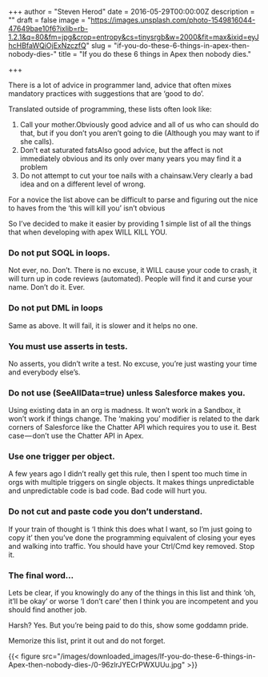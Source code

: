 +++
author = "Steven Herod"
date = 2016-05-29T00:00:00Z
description = ""
draft = false
image = "https://images.unsplash.com/photo-1549816044-47649bae10f6?ixlib=rb-1.2.1&q=80&fm=jpg&crop=entropy&cs=tinysrgb&w=2000&fit=max&ixid=eyJhcHBfaWQiOjExNzczfQ"
slug = "if-you-do-these-6-things-in-apex-then-nobody-dies-"
title = "If you do these 6 things in Apex then nobody dies."

+++


There is a lot of advice in programmer land, advice that often mixes mandatory practices with suggestions that are ‘good to do’.

Translated outside of programming, these lists often look like:

1. Call your mother.Obviously good advice and all of us who can should do that, but if you don’t you aren’t going to die (Although you may want to if she calls).
2. Don’t eat saturated fatsAlso good advice, but the affect is not immediately obvious and its only over many years you may find it a problem
3. Do not attempt to cut your toe nails with a chainsaw.Very clearly a bad idea and on a different level of wrong.

For a novice the list above can be difficult to parse and figuring out the nice to haves from the ‘this will kill you’ isn’t obvious

So I’ve decided to make it easier by providing 1 simple list of all the things that when developing with apex WILL KILL YOU.

### Do not put SOQL in loops.

Not ever, no. Don’t. There is no excuse, it WILL cause your code to crash, it will turn up in code reviews (automated). People will find it and curse your name. Don’t do it. Ever.

### Do not put DML in loops

Same as above. It will fail, it is slower and it helps no one.

### You must use asserts in tests.

No asserts, you didn’t write a test. No excuse, you’re just wasting your time and everybody else’s.

### Do not use (SeeAllData=true) unless Salesforce makes you.

Using existing data in an org is madness. It won’t work in a Sandbox, it won’t work if things change. The ‘making you’ modifier is related to the dark corners of Salesforce like the Chatter API which requires you to use it. Best case — don’t use the Chatter API in Apex.

### Use one trigger per object.

A few years ago I didn’t really get this rule, then I spent too much time in orgs with multiple triggers on single objects. It makes things unpredictable and unpredictable code is bad code. Bad code will hurt you.

### Do not cut and paste code you don’t understand.

If your train of thought is ‘I think this does what I want, so I’m just going to copy it’ then you’ve done the programming equivalent of closing your eyes and walking into traffic. You should have your Ctrl/Cmd key removed. Stop it.

### The final word…

Lets be clear, if you knowingly do any of the things in this list and think ‘oh, it’ll be okay’ or worse ‘I don’t care’ then I think you are incompetent and you should find another job.

Harsh? Yes. But you’re being paid to do this, show some goddamn pride.

Memorize this list, print it out and do not forget.

{{< figure src="/images/downloaded_images/If-you-do-these-6-things-in-Apex-then-nobody-dies-/0-96zlrJYECrPWXUUu.jpg" >}}

